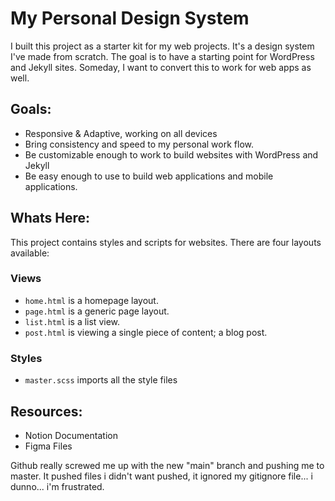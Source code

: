 # My Personal Design System
I built this project as a starter kit for my web projects. It's a design system I've made from scratch. The goal is to have a starting point for WordPress and Jekyll sites. Someday, I want to convert this to work for web apps as well.

## Goals:
- Responsive & Adaptive, working on all devices
- Bring consistency and speed to my personal work flow. 
- Be customizable enough to work to build websites with WordPress and Jekyll
- Be easy enough to use to build web applications and mobile applications. 

## Whats Here:
This project contains styles and scripts for websites. There are four layouts available: 
### Views
- `home.html` is a homepage layout. 
- `page.html` is a generic page layout. 
- `list.html` is a list view.
- `post.html` is viewing a single piece of content; a blog post. 

### Styles
- `master.scss` imports all the style files

## Resources:
- Notion Documentation
- Figma Files


Github really screwed me up with the new "main" branch and pushing me to master. It pushed files i didn't want pushed, it ignored my gitignore file... i dunno... i'm frustrated.